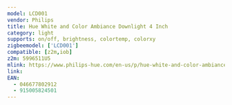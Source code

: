 ```yaml
---
model: LCD001
vendor: Philips
title: Hue White and Color Ambiance Downlight 4 Inch
category: light
supports: on/off, brightness, colortemp, colorxy
zigbeemodel: ['LCD001']
compatible: [z2m,iob]
z2m: 5996511U5
mlink: https://www.philips-hue.com/en-us/p/hue-white-and-color-ambiance-downlight-4-inch/5996511U5
link:
EAN:
  - 046677802912
  - 915005824501
---
```

